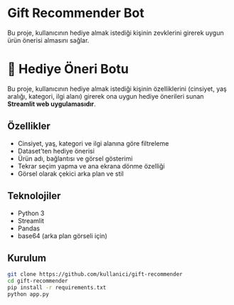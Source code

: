 # Gift Recommender Bot

Bu proje, kullanıcının hediye almak istediği kişinin zevklerini girerek uygun ürün önerisi almasını sağlar.

# 🎁 Hediye Öneri Botu

Bu proje, kullanıcının hediye almak istediği kişinin özelliklerini (cinsiyet, yaş aralığı, kategori, ilgi alanı) girerek ona uygun hediye önerileri sunan **Streamlit web uygulamasıdır**.


## Özellikler
- Cinsiyet, yaş, kategori ve ilgi alanına göre filtreleme
- Dataset’ten hediye önerisi
- Ürün adı, bağlantısı ve görsel gösterimi
- Tekrar seçim yapma ve ana ekrana dönme özelliği
- Görsel olarak çekici arka plan ve stil


## Teknolojiler
- Python 3
- Streamlit
- Pandas
- base64 (arka plan görseli için)

## Kurulum
```bash
git clone https://github.com/kullanici/gift-recommender
cd gift-recommender
pip install -r requirements.txt
python app.py